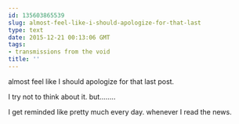 ```yaml
---
id: 135603865539
slug: almost-feel-like-i-should-apologize-for-that-last
type: text
date: 2015-12-21 00:13:06 GMT
tags:
- transmissions from the void
title: ''
---
```

almost feel like I should apologize for that last post. 

I try not to think about it. but........ 

I get reminded like pretty much every day. whenever I read the news.